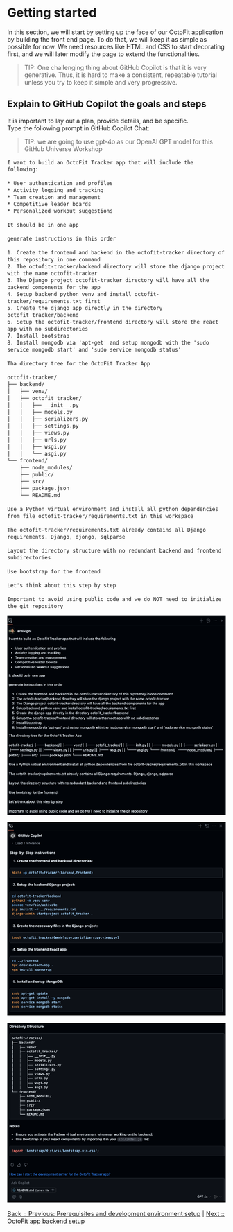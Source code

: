 # Getting started

In this section, we will start by setting up the face of our OctoFit application by building the front end page. To do that, we will keep it as simple as possible for now. We need resources like HTML and CSS to start decorating first, and we will later modify the page to extend the functionalities.

> TIP: One challenging thing about GitHub Copilot is that it is very generative. Thus, it is hard to make a consistent, repeatable tutorial unless you try to keep it simple and very progressive.

## Explain to GitHub Copilot the goals and steps

It is important to lay out a plan, provide details, and be specific.</br>
Type the following prompt in GitHub Copilot Chat:

> TIP: we are going to use gpt-4o as our OpenAI GPT model for this GitHub Universe Workshop

```text
I want to build an OctoFit Tracker app that will include the following:

* User authentication and profiles
* Activity logging and tracking
* Team creation and management
* Competitive leader boards
* Personalized workout suggestions

It should be in one app

generate instructions in this order

1. Create the frontend and backend in the octofit-tracker directory of this repository in one command
2. The octofit-tracker/backend directory will store the django project with the name octofit-tracker
3. The Django project octofit-tracker directory will have all the backend components for the app
4. Setup backend python venv and install octofit-tracker/requirements.txt first
5. Create the django app directly in the directory octofit_tracker/backend
6. Setup the octofit-tracker/frontend directory will store the react app with no subdirectories
7. Install bootstrap
8. Install mongodb via 'apt-get' and setup mongodb with the 'sudo service mongodb start' and 'sudo service mongodb status'

Tha directory tree for the OctoFit Tracker App

octofit-tracker/
├── backend/
│   ├── venv/
│   ├── octofit_tracker/
│   │   ├── __init__.py
│   │   ├── models.py
│   │   ├── serializers.py
│   │   ├── settings.py
│   │   ├── views.py
│   │   ├── urls.py
│   │   ├── wsgi.py
│   │   └── asgi.py
└── frontend/
    ├── node_modules/
    ├── public/
    ├── src/
    ├── package.json
    └── README.md

Use a Python virtual environment and install all python dependencies from file octofit-tracker/requirements.txt in this workspace

The octofit-tracker/requirements.txt already contains all Django requirements. Django, djongo, sqlparse

Layout the directory structure with no redundant backend and frontend subdirectories

Use bootstrap for the frontend

Let's think about this step by step

Important to avoid using public code and we do NOT need to initialize the git repository
```

![create project plan](./3_1_AskCopilotProjectCreation.png)</br>

![step by step](./3_2_StepByStep.png)</br>

![octofit-tracker app directory tree](./3_3_OctoFitTrackerDirTree.png)</br>

[Back :: Previous: Prerequisites and development environment setup](../2_Prerequisites) | [Next :: OctoFit app backend setup](../4_BackendSettings/)
